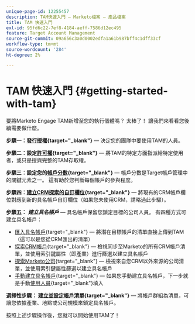 ```yaml
---
unique-page-id: 12255457
description: TAM快速入門 — Marketo檔案 — 產品檔案
title: TAM 快速入門
exl-id: 95fd6c22-7ef8-4184-aeff-7586d12ec495
feature: Target Account Management
source-git-commit: 09a656c3a0d0002edfa1a61b987bff4c1dff33cf
workflow-type: tm+mt
source-wordcount: '284'
ht-degree: 2%

---
```


# TAM 快速入門 {#getting-started-with-tam}

要將Marketo Engage TAM新增至您的執行個體嗎？ 太棒了！ 讓我們來看看您後續需要做什麼。

**步驟一：[發行授權](/help/marketo/product-docs/target-account-management/setup-tam/issue-a-license.md){target="_blank"}** — 決定您的團隊中要使用TAM的人員。

**步驟二：設定[許可權](/help/marketo/product-docs/target-account-management/setup-tam/permissions.md){target="_blank"}** — 將TAM的特定方面指派給特定使用者，或只是授與完整的TAM存取權。

**步驟三：設定您的[帳戶分數](/help/marketo/product-docs/target-account-management/setup-tam/account-score.md){target="_blank"}** — 帳戶分數是Target帳戶管理中的關鍵元素之一。 這有助於您判斷每個帳戶的參與程度。

**步驟四：[建立CRM探索的自訂欄位](/help/marketo/product-docs/target-account-management/setup-tam/create-a-custom-field-for-crm-discovery.md){target="_blank"}** — 將現有的CRM帳戶欄位對應到新的具名帳戶自訂欄位（如果您未使用CRM，請略過此步驟）。

**步驟五：** **_建立具名帳戶_** — 具名帳戶保留您鎖定目標的公司人員。 有四種方式可建立具名帳戶：

* [匯入具名帳戶](/help/marketo/product-docs/target-account-management/target/named-accounts/import-named-accounts.md){target="_blank"} — 將潛在目標帳戶的清單直接上傳到TAM （這可以是您從CRM匯出的清單）
* [探索CRM帳戶](/help/marketo/product-docs/target-account-management/target/named-accounts/discover-accounts.md#discover-crm-accounts){target="_blank"} — 檢視同步至Marketo的所有CRM帳戶清單，並使用索引鍵屬性（即產業）進行篩選以建立具名帳戶
* [探索Marketo公司](/help/marketo/product-docs/target-account-management/target/named-accounts/discover-accounts.md#discover-marketo-companies){target="_blank"} — 檢視來自您CRM以外來源的公司清單，並使用索引鍵屬性篩選以建立具名帳戶
* [手動建立具名帳戶](/help/marketo/product-docs/target-account-management/target/named-accounts/create-a-named-account.md){target="_blank"} — 如果您手動建立具名帳戶，下一步就是手動[使用人員](/help/marketo/product-docs/target-account-management/target/named-accounts/add-people-to-a-named-account.md){target="_blank"}填入

**選擇性步驟： [建立並設定帳戶清單](/help/marketo/product-docs/target-account-management/target/account-lists.md#create-a-new-account-list){target="_blank"}** — 將帳戶群組為清單，可讓您依據產業、地點或公司規模來鎖定具名帳戶。

按照上述步驟操作後，您就可以開始使用TAM了！
